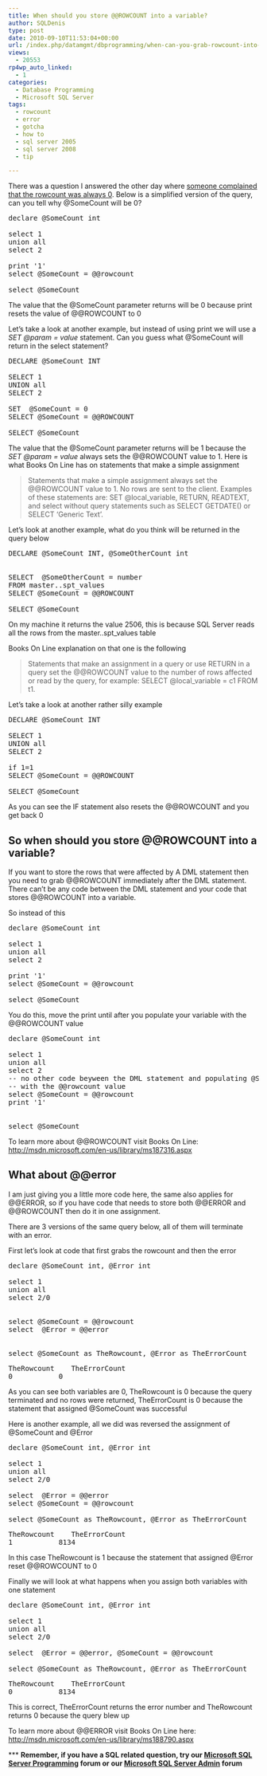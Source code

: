 ```yaml
---
title: When should you store @@ROWCOUNT into a variable?
author: SQLDenis
type: post
date: 2010-09-10T11:53:04+00:00
url: /index.php/datamgmt/dbprogramming/when-can-you-grab-rowcount-into-a-variab/
views:
  - 20553
rp4wp_auto_linked:
  - 1
categories:
  - Database Programming
  - Microsoft SQL Server
tags:
  - rowcount
  - error
  - gotcha
  - how to
  - sql server 2005
  - sql server 2008
  - tip

---
```

There was a question I answered the other day where [someone complained that the rowcount was always 0][1]. Below is a simplified version of the query, can you tell why @SomeCount will be 0?

<pre>declare @SomeCount int

select 1
union all
select 2

print '1'
select @SomeCount = @@rowcount 

select @SomeCount </pre>

The value that the @SomeCount parameter returns will be 0 because print resets the value of @@ROWCOUNT to 0

Let&#8217;s take a look at another example, but instead of using print we will use a _SET @param = value_ statement. Can you guess what @SomeCount will return in the select statement?

<pre>DECLARE @SomeCount INT
 
SELECT 1
UNION all
SELECT 2
 
SET  @SomeCount = 0
SELECT @SomeCount = @@ROWCOUNT
 
SELECT @SomeCount</pre>

The value that the @SomeCount parameter returns will be 1 because the _SET @param = value_ always sets the @@ROWCOUNT value to 1. Here is what Books On Line has on statements that make a simple assignment 

> Statements that make a simple assignment always set the @@ROWCOUNT value to 1. No rows are sent to the client. Examples of these statements are: SET @local_variable, RETURN, READTEXT, and select without query statements such as SELECT GETDATE() or SELECT &#8216;Generic Text&#8217;.

Let&#8217;s look at another example, what do you think will be returned in the query below

<pre>DECLARE @SomeCount INT, @SomeOtherCount int
 
 
SELECT  @SomeOtherCount = number 
FROM master..spt_values
SELECT @SomeCount = @@ROWCOUNT
 
SELECT @SomeCount</pre>

On my machine it returns the value 2506, this is because SQL Server reads all the rows from the master..spt_values table

Books On Line explanation on that one is the following

> Statements that make an assignment in a query or use RETURN in a query set the @@ROWCOUNT value to the number of rows affected or read by the query, for example: SELECT @local_variable = c1 FROM t1. 

Let&#8217;s take a look at another rather silly example

<pre>DECLARE @SomeCount INT
 
SELECT 1
UNION all
SELECT 2
 
if 1=1
SELECT @SomeCount = @@ROWCOUNT
 
SELECT @SomeCount</pre>

As you can see the IF statement also resets the @@ROWCOUNT and you get back 0

## So when should you store @@ROWCOUNT into a variable?

If you want to store the rows that were affected by A DML statement then you need to grab @@ROWCOUNT immediately after the DML statement. There can&#8217;t be any code between the DML statement and your code that stores @@ROWCOUNT into a variable.

So instead of this

<pre>declare @SomeCount int

select 1
union all
select 2

print '1'
select @SomeCount = @@rowcount 

select @SomeCount </pre>

You do this, move the print until after you populate your variable with the @@ROWCOUNT value

<pre>declare @SomeCount int

select 1
union all
select 2
-- no other code beyween the DML statement and populating @SomeCount 
-- with the @@rowcount value
select @SomeCount = @@rowcount 
print '1'


select @SomeCount </pre>

To learn more about @@ROWCOUNT visit Books On Line: http://msdn.microsoft.com/en-us/library/ms187316.aspx

## What about @@error

I am just giving you a little more code here, the same also applies for @@ERROR, so if you have code that needs to store both @@ERROR and @@ROWCOUNT then do it in one assignment.

There are 3 versions of the same query below, all of them will terminate with an error.
  
First let&#8217;s look at code that first grabs the rowcount and then the error

<pre>declare @SomeCount int, @Error int

select 1
union all
select 2/0


select @SomeCount = @@rowcount 
select  @Error = @@error


select @SomeCount as TheRowcount, @Error as TheErrorCount</pre>

<pre>TheRowcount	TheErrorCount
0	        0</pre>

As you can see both variables are 0, TheRowcount is 0 because the query terminated and no rows were returned, TheErrorCount is 0 because the statement that assigned @SomeCount was successful 

Here is another example, all we did was reversed the assignment of @SomeCount and @Error

<pre>declare @SomeCount int, @Error int

select 1
union all
select 2/0

select  @Error = @@error
select @SomeCount = @@rowcount 

select @SomeCount as TheRowcount, @Error as TheErrorCount</pre>

<pre>TheRowcount	TheErrorCount
1	        8134</pre>

In this case TheRowcount is 1 because the statement that assigned @Error reset @@ROWCOUNT to 0

Finally we will look at what happens when you assign both variables with one statement

<pre>declare @SomeCount int, @Error int

select 1
union all
select 2/0

select  @Error = @@error, @SomeCount = @@rowcount 

select @SomeCount as TheRowcount, @Error as TheErrorCount</pre>

<pre>TheRowcount	TheErrorCount
0	        8134</pre>

This is correct, TheErrorCount returns the error number and TheRowcount returns 0 because the query blew up

To learn more about @@ERROR visit Books On Line here: http://msdn.microsoft.com/en-us/library/ms188790.aspx

\*** **Remember, if you have a SQL related question, try our [Microsoft SQL Server Programming][2] forum or our [Microsoft SQL Server Admin][3] forum**<ins></ins>

 [1]: http://stackoverflow.com/questions/3575860/sql-why-cant-i-get-the-rowcount-value
 [2]: http://forum.ltd.local/viewforum.php?f=17
 [3]: http://forum.ltd.local/viewforum.php?f=22